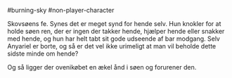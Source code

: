 #burning-sky #non-player-character

Skovsøens fe. Synes det er meget synd for hende selv. Hun knokler for at holde søen ren, der er ingen der takker hende, hjælper hende eller snakker med hende, og hun har helt tabt sit gode udseende af bar modgang. Selv Anyariel er borte, og så er det vel ikke urimeligt at man vil beholde dette sidste minde om hende? 

Og så ligger der ovenikøbet en ækel ånd i søen og forurener den.
